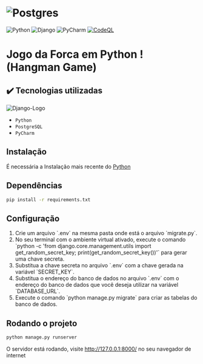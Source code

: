 # ![Postgres](https://img.shields.io/badge/postgres-%23316192.svg?style=for-the-badge&logo=postgresql&logoColor=white)
![Python](https://img.shields.io/badge/python-3670A0?style=for-the-badge&logo=python&logoColor=ffdd54)
![Django](https://img.shields.io/badge/Django-092E20?style=for-the-badge&logo=django&logoColor=white)
![PyCharm](https://img.shields.io/badge/PyCharm-000000.svg?&style=for-the-badge&logo=PyCharm&logoColor=white)
[![CodeQL](https://github.com/Marrowsed/Forca_Python/actions/workflows/codeql.yml/badge.svg)](https://github.com/Marrowsed/Forca_Python/actions/workflows/codeql.yml)

# Jogo da Forca em Python ! (Hangman Game)

## ✔️ Tecnologias utilizadas

![Django-Logo](https://upload.wikimedia.org/wikipedia/commons/thumb/7/75/Django_logo.svg/2560px-Django_logo.svg.png)

- ``Python``
- ``PostgreSQL``
- ``PyCharm``

## Instalação
É necessária a Instalação mais recente do <a href="https://www.python.org/downloads/" target="_blank">Python</a>

## Dependências</h2>

````sh
pip install -r requirements.txt
````

## Configuração
<ol>
  <li> Crie um arquivo `.env` na mesma pasta onde está o arquivo `migrate.py`.</li>
  <li>No seu terminal com o ambiente virtual ativado, execute o comando `python -c 'from django.core.management.utils import get_random_secret_key; print(get_random_secret_key())'` para gerar uma chave secreta.</li>
  <li>Substitua a chave secreta no arquivo `.env` com a chave gerada na variável `SECRET_KEY`.</li>
  <li>Substitua o endereço do banco de dados no arquivo `.env` com o endereço do banco de dados que você deseja utilizar na variável `DATABASE_URL`.</li>
  <li>Execute o comando `python manage.py migrate` para criar as tabelas do banco de dados.</li>
</ol>

## Rodando o projeto

```sh
python manage.py runserver
```

O servidor está rodando, visite http://127.0.0.1:8000/ no seu navegador de internet
